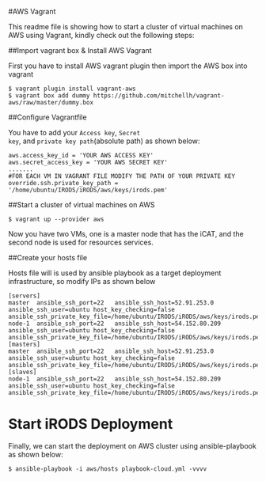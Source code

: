 #AWS Vagrant

This readme file is showing how to start a cluster of virtual machines on AWS using Vagrant, kindly check out the following steps:

##Import vagrant box & Install AWS Vagrant

First you have to install AWS vagrant plugin then import the AWS box into vagrant

    $ vagrant plugin install vagrant-aws
    $ vagrant box add dummy https://github.com/mitchellh/vagrant-aws/raw/master/dummy.box 

##Configure Vagrantfile

You have to add your <code>Access key</code>, <code>Secret key</code>, and <code>private key path</code>(absolute path) as shown below:

    aws.access_key_id = 'YOUR AWS ACCESS KEY'
    aws.secret_access_key = 'YOUR AWS SECRET KEY'
    .......
    #FOR EACH VM IN VAGRANT FILE MODIFY THE PATH OF YOUR PRIVATE KEY
    override.ssh.private_key_path = '/home/ubuntu/IRODS/iRODS/aws/keys/irods.pem'

##Start a cluster of virtual machines on AWS

    $ vagrant up --provider aws
    
Now you have two VMs, one is a master node that has the iCAT, and the second node is used for resources services.

##Create your hosts file

Hosts file will is used by ansible playbook as a target deployment infrastructure, so modify IPs as shown below

    [servers]
    master  ansible_ssh_port=22   ansible_ssh_host=52.91.253.0    ansible_ssh_user=ubuntu host_key_checking=false ansible_ssh_private_key_file=/home/ubuntu/IRODS/iRODS/aws/keys/irods.pem
    node-1  ansible_ssh_port=22   ansible_ssh_host=54.152.80.209    ansible_ssh_user=ubuntu host_key_checking=false ansible_ssh_private_key_file=/home/ubuntu/IRODS/iRODS/aws/keys/irods.pem
    [masters]
    master  ansible_ssh_port=22   ansible_ssh_host=52.91.253.0    ansible_ssh_user=ubuntu host_key_checking=false ansible_ssh_private_key_file=/home/ubuntu/IRODS/iRODS/aws/keys/irods.pem
    [slaves]
    node-1  ansible_ssh_port=22   ansible_ssh_host=54.152.80.209    ansible_ssh_user=ubuntu host_key_checking=false ansible_ssh_private_key_file=/home/ubuntu/IRODS/iRODS/aws/keys/irods.pem
    
# Start iRODS Deployment

Finally, we can start the deployment on AWS cluster using ansible-playbook as shown below:

    $ ansible-playbook -i aws/hosts playbook-cloud.yml -vvvv

